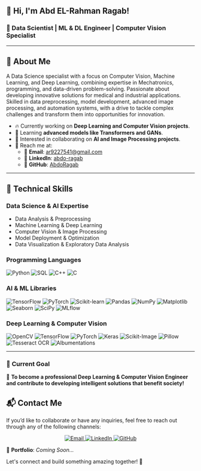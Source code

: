 ## 👋 Hi, I'm Abd EL-Rahman Ragab!  
### 🌟 Data Scientist | ML & DL Engineer | Computer Vision Specialist  

---

## 🚀 About Me  
A Data Science specialist with a focus on Computer Vision, Machine Learning, and Deep Learning, combining expertise in Mechatronics, programming, and data-driven problem-solving. Passionate about developing innovative solutions for medical and industrial applications. Skilled in data preprocessing, model development, advanced image processing, and automation systems, with a drive to tackle complex challenges and transform them into opportunities for innovation.

- 🔥 Currently working on **Deep Learning and Computer Vision projects**.  
- 🌱 Learning **advanced models like Transformers and GANs**.  
- 👯 Interested in collaborating on **AI and Image Processing projects**.  
- 💌 Reach me at:  
  - 📧 **Email**: ar9227541@gmail.com  
  - 🔗 **LinkedIn**: [abdo-ragab](https://www.linkedin.com/in/abdo-ragab-%E5%AE%89%E5%90%9B%E5%90%88-02b47627a)  
  - 🐍 **GitHub**: [AbdoRagab](https://github.com/AbdoRagab)  

---  

## 🚀 **Technical Skills**  
### **Data Science & AI Expertise**  
- Data Analysis & Preprocessing  
- Machine Learning & Deep Learning  
- Computer Vision & Image Processing  
- Model Deployment & Optimization  
- Data Visualization & Exploratory Data Analysis  

### **Programming Languages**  
![Python](https://img.shields.io/badge/-Python-3776AB?style=flat-square&logo=python&logoColor=white)  ![SQL](https://img.shields.io/badge/-SQL-4479A1?style=flat-square&logo=postgresql&logoColor=white)  ![C++](https://img.shields.io/badge/-C++-00599C?style=flat-square&logo=c%2b%2b&logoColor=white)  ![C](https://img.shields.io/badge/-C-00599C?style=flat-square&logo=c&logoColor=white)  




### **AI & ML Libraries**  
![TensorFlow](https://img.shields.io/badge/-TensorFlow-FF6F00?style=flat-square&logo=tensorflow&logoColor=white)  ![PyTorch](https://img.shields.io/badge/-PyTorch-EE4C2C?style=flat-square&logo=pytorch&logoColor=white) ![Scikit-learn](https://img.shields.io/badge/-Scikit--learn-F7931E?style=flat-square&logo=scikit-learn&logoColor=white)  ![Pandas](https://img.shields.io/badge/-Pandas-150458?style=flat-square&logo=pandas&logoColor=white)  ![NumPy](https://img.shields.io/badge/-NumPy-013243?style=flat-square&logo=numpy&logoColor=white)  ![Matplotlib](https://img.shields.io/badge/-Matplotlib-11557C?style=flat-square&logo=python&logoColor=white)  ![Seaborn](https://img.shields.io/badge/-Seaborn-11557C?style=flat-square&logo=python&logoColor=white)  ![SciPy](https://img.shields.io/badge/-SciPy-8CAAE6?style=flat-square&logo=scipy&logoColor=white)  ![MLflow](https://img.shields.io/badge/-MLflow-0194E2?style=flat-square&logo=mlflow&logoColor=white)  



### **Deep Learning & Computer Vision**  
![OpenCV](https://img.shields.io/badge/-OpenCV-5C3EE8?style=flat-square&logo=opencv&logoColor=white)  ![TensorFlow](https://img.shields.io/badge/-TensorFlow-FF6F00?style=flat-square&logo=tensorflow&logoColor=white)  ![PyTorch](https://img.shields.io/badge/-PyTorch-EE4C2C?style=flat-square&logo=pytorch&logoColor=white)  ![Keras](https://img.shields.io/badge/-Keras-D00000?style=flat-square&logo=keras&logoColor=white)  ![Scikit-Image](https://img.shields.io/badge/-Scikit--Image-F7931E?style=flat-square&logo=scikit-image&logoColor=white)  ![Pillow](https://img.shields.io/badge/-Pillow-0078D6?style=flat-square&logo=python&logoColor=white)  ![Tesseract OCR](https://img.shields.io/badge/-Tesseract-5C3EE8?style=flat-square&logo=python&logoColor=white)  ![Albumentations](https://img.shields.io/badge/-Albumentations-11557C?style=flat-square&logo=python&logoColor=white)  

---  

### 🎯 **Current Goal**  
🚀 **To become a professional Deep Learning & Computer Vision Engineer and contribute to developing intelligent solutions that benefit society!**

## 📬 Contact Me

If you’d like to collaborate or have any inquiries, feel free to reach out through any of the following channels:

<p align="center">
  <a href="mailto:ar9227541@gmail.com">
    <img src="https://img.shields.io/badge/📧 Email-D14836?style=for-the-badge&logo=gmail&logoColor=white" alt="Email"/>
  </a>
  <a href="https://www.linkedin.com/in/abd-el-rahman-ragab-02b47627a">
    <img src="https://img.shields.io/badge/🔗 LinkedIn-0077B5?style=for-the-badge&logo=linkedin&logoColor=white" alt="LinkedIn"/>
  </a>
  <a href="https://github.com/AbdoRagab">
    <img src="https://img.shields.io/badge/🐙 GitHub-181717?style=for-the-badge&logo=github&logoColor=white" alt="GitHub"/>
  </a>
</p>

🚀 **Portfolio**: *Coming Soon...*

Let's connect and build something amazing together! 🤝


